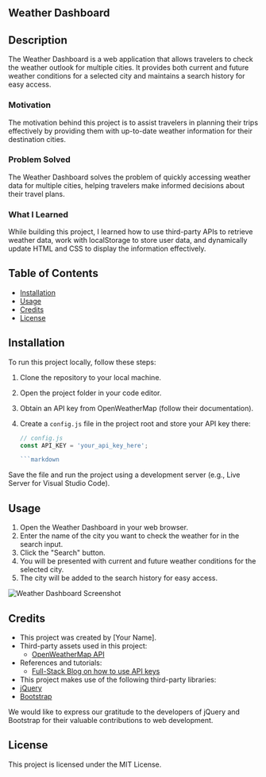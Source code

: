 ## Weather Dashboard

## Description

The Weather Dashboard is a web application that allows travelers to check the weather outlook for multiple cities. It provides both current and future weather conditions for a selected city and maintains a search history for easy access.

### Motivation

The motivation behind this project is to assist travelers in planning their trips effectively by providing them with up-to-date weather information for their destination cities.

### Problem Solved

The Weather Dashboard solves the problem of quickly accessing weather data for multiple cities, helping travelers make informed decisions about their travel plans.

### What I Learned

While building this project, I learned how to use third-party APIs to retrieve weather data, work with localStorage to store user data, and dynamically update HTML and CSS to display the information effectively.

## Table of Contents

- [Installation](#installation)
- [Usage](#usage)
- [Credits](#credits)
- [License](#license)

## Installation

To run this project locally, follow these steps:

1. Clone the repository to your local machine.
2. Open the project folder in your code editor.
3. Obtain an API key from OpenWeatherMap (follow their documentation).
4. Create a `config.js` file in the project root and store your API key there:

   ```javascript
   // config.js
   const API_KEY = 'your_api_key_here';

   ```markdown
Save the file and run the project using a development server (e.g., Live Server for Visual Studio Code).

## Usage

1. Open the Weather Dashboard in your web browser.
2. Enter the name of the city you want to check the weather for in the search input.
3. Click the "Search" button.
4. You will be presented with current and future weather conditions for the selected city.
5. The city will be added to the search history for easy access.

![Weather Dashboard Screenshot](assets/images/screenshot.png)

## Credits

- This project was created by [Your Name].
- Third-party assets used in this project:
  - [OpenWeatherMap API](https://openweathermap.org/api)
- References and tutorials:
  - [Full-Stack Blog on how to use API keys](https://example.com/api-key-tutorial)
- This project makes use of the following third-party libraries:
- [jQuery](https://jquery.com/)
- [Bootstrap](https://getbootstrap.com/)

We would like to express our gratitude to the developers of jQuery and Bootstrap for their valuable contributions to web development.

  

## License

This project is licensed under the MIT License.
